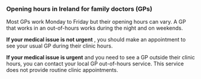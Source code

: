 ###  **Opening hours in Ireland for family doctors (GPs)**

Most GPs work Monday to Friday but their opening hours can vary. A GP that
works in an out-of-hours works during the night and on weekends.

**If your medical issue is not urgent** , you should make an appointment to
see your usual GP during their clinic hours.

**If your medical issue is urgent** and you need to see a GP outside their
clinic hours, you can contact your local GP out-of-hours service. This service
does not provide routine clinic appointments.
